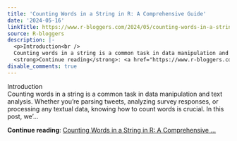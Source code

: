 ```yaml
---
title: 'Counting Words in a String in R: A Comprehensive Guide'
date: '2024-05-16'
linkTitle: https://www.r-bloggers.com/2024/05/counting-words-in-a-string-in-r-a-comprehensive-guide/
source: R-bloggers
description: |-
  <p>Introduction<br />
  Counting words in a string is a common task in data manipulation and text analysis. Whether you’re parsing tweets, analyzing survey responses, or processing any textual data, knowing how to count words is crucial. In this post, we’...</p>
  <strong>Continue reading</strong>: <a href="https://www.r-bloggers.com/2024/05/counting-words-in-a-string-in-r-a-comprehensive-guide/">Counting Words in a String in R: A Comprehensive ...
disable_comments: true
---
```

<p>Introduction<br />
Counting words in a string is a common task in data manipulation and text analysis. Whether you’re parsing tweets, analyzing survey responses, or processing any textual data, knowing how to count words is crucial. In this post, we’...</p>
<strong>Continue reading</strong>: <a href="https://www.r-bloggers.com/2024/05/counting-words-in-a-string-in-r-a-comprehensive-guide/">Counting Words in a String in R: A Comprehensive ...